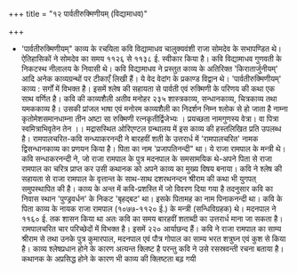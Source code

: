 +++
title = "१२ पार्वतीरुक्मिणीयम् (विद्यामाधव)"

+++
- 'पार्वतीरुक्मिणीयम्" काव्य के रचयिता कवि विद्यामाधव चालुक्यवंशी राजा सोमदेव के सभापण्डित थे। ऐतिहासिकों ने सोमदेव का समय ११२६ से ११३८ ई. स्वीकार किया है। कवि विद्यामाधव गुणवती के निकटस्थ नीलालय के निवासी थे। कवि विद्यामाधव ने प्रस्तुत काव्य के अतिरिक्त 'किरातार्जुनीयम्' आदि अनेक काव्यग्रन्थों पर टीकाएँ लिखी हैं। ये वेद वेदांग के प्रकाण्ड विद्वान थे।
'पार्वतीरुक्मिणीयम्' काव्य : सर्गों में विभक्त है। इसमें श्लेष की सहायता से पार्वती एवं रुक्मिणी के परिणय की कथा एक साथ वर्णित है। कवि की काव्यशैली अतीव मनोहर
२३५
शास्त्रकाव्य, सन्धानकाव्य, चित्रकाव्य तथा यमककाव्य है। उसकी प्रांजल भाषा एवं मनोरम काव्यशैली का निदर्शन निम्न श्लोक से हो जाता है
नाम्ना कृतोमेशसमानधाम्ना तीन
अष्टा सा रुक्मिणी रत्नकृतीर्द्विजेभ्यः । प्रयच्छता नामगुणस्य वेत्रा।
वा पित्रा स्वमित्राभिवृतेन तेन ।। मद्रासस्थित ओरिएण्टल ग्रन्थालय में इस काव्य की हस्तलिखित प्रति उपलब्ध है।
रामपालचरित-कवि सन्ध्याकरनन्दी ने बारहवीं शती के उत्तरार्ध में 'रामपालचरित' नामक द्विसन्धानकाव्य का प्रणयन किया है। पिता का नाम 'प्रजापतिनन्दी" था। ये राजा रामपाल के मन्त्री थे। कवि सन्धाकरनन्दी ने, जो राजा रामपाल के पुत्र मदनपाल के समसामयिक थे-अपने पिता से राजा रामपाल का चरित्र प्राप्त कर उसी कथानक को अपने काव्य का मुख्य विषय बनाया। कवि ने श्लेष की सहायता से राजा रामपाल के वृत्तान्त के साथ-साथ दशरथनन्दन श्रीराम की कथा भी युगपत् समुपस्थापित की है।
काव्य के अन्त में कवि-प्रशस्ति में जो विवरण दिया गया है तदनुसार कवि का निवास स्थान 'पुण्ड्रवर्धन' के निकट 'बृहद्बट' था। इसके पितामह का नाम पिनाकनन्दी था। कवि के पिता काव्य के नायक राजा रामपाल (१०७७-११२० ई.) के मन्त्री (सन्धिविग्रहक) थे। मदनपाल ने ११६० ई. तक शासन किया था अतः कवि का समय बारहवीं शताब्दी का उत्तरार्ध माना जा सकता है।
रामपालचरित चार परिच्छेदों में विभक्त है। इसमें २२० आर्याछन्द हैं। कवि ने राजा रामपाल का साम्य श्रीराम से तथा उनके पुत्र कुमारपाल, मदनपाल एवं पौत्र गोपाल का साम्य भरत शत्रुघ्न एवं कुश से किया है।
काव्य श्लेषप्रधान होने के कारण अत्यन्त क्लिष्ट है परन्तु कवि ने उसे रसस्रवन्ती रचना बताया है। कथानक के अप्रसिद्ध होने के कारण भी काव्य की क्लिष्टता बढ़ गयी